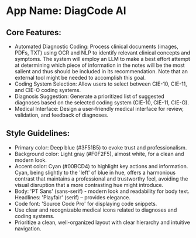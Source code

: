 # **App Name**: DiagCode AI

## Core Features:

- Automated Diagnostic Coding: Process clinical documents (images, PDFs, TXT) using OCR and NLP to identify relevant clinical concepts and symptoms. The system will employ an LLM to make a best effort attempt at determining which piece of information in the notes will be the most salient and thus should be included in its recommendation. Note that an external tool might be needed to accomplish this goal.
- Coding System Selection: Allow users to select between CIE-10, CIE-11, and CIE-O coding systems.
- Diagnosis Suggestion: Generate a prioritized list of suggested diagnoses based on the selected coding system (CIE-10, CIE-11, CIE-O).
- Medical Interface: Design a user-friendly medical interface for review, validation, and feedback of diagnoses.

## Style Guidelines:

- Primary color: Deep blue (#3F51B5) to evoke trust and professionalism.
- Background color: Light gray (#F0F2F5), almost white, for a clean and modern look.
- Accent color: Cyan (#00BCD4) to highlight key actions and information. Cyan, being slightly to the 'left' of blue in hue, offers a harmonious contrast that maintains a professional and trustworthy feel, avoiding the visual disruption that a more contrasting hue might introduce.
- Body: 'PT Sans' (sans-serif) - modern look and readability for body text. Headlines: 'Playfair' (serif) – provides elegance.
- Code font: 'Source Code Pro' for displaying code snippets.
- Use clear and recognizable medical icons related to diagnoses and coding systems.
- Prioritize a clean, well-organized layout with clear hierarchy and intuitive navigation.